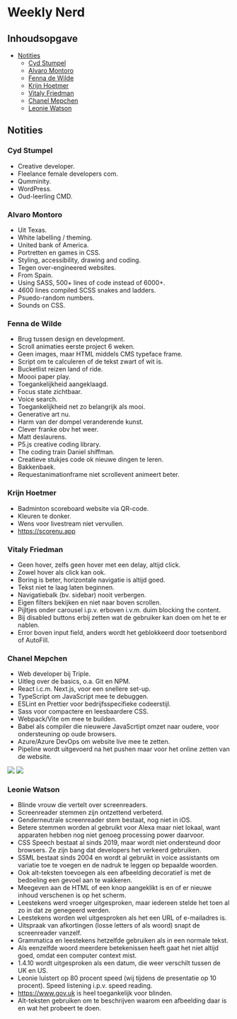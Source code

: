 # Weekly Nerd

## Inhoudsopgave
- [Notities](#notities)
  * [Cyd Stumpel](#cyd-stumpel)
  * [Alvaro Montoro](#alvaro-montoro)
  * [Fenna de Wilde](#fenna-de-wilde)
  * [Krijn Hoetmer](#krijn-hoetmer)
  * [Vitaly Friedman](#vitaly-friedman)
  * [Chanel Mepchen](#chanel-mepchen)
  * [Leonie Watson](#leonie-watson)

## Notities

### Cyd Stumpel
- Creative developer.
- Fleelance female developers com.
- Qumminity.
- WordPress.
- Oud-leerling CMD.

### Alvaro Montoro
- Uit Texas.
- White labelling / theming.
- United bank of America.
- Portretten en games in CSS.
- Styling, accessibility, drawing and coding.
- Tegen over-engineered websites.
- From Spain.
- Using SASS, 500+ lines of code instead of 6000+.
- 4600 lines compiled SCSS snakes and ladders.
- Psuedo-random numbers.
- Sounds on CSS.

### Fenna de Wilde
- Brug tussen design en development.
- Scroll animaties eerste project 6 weken.
- Geen images, maar HTML middels CMS typeface frame.
- Script om te calculeren of de tekst zwart of wit is.
- Bucketlist reizen land of ride.
- Moooi paper play.
- Toegankelijkheid aangeklaagd.
- Focus state zichtbaar.
- Voice search.
- Toegankelijkheid net zo belangrijk als mooi.
- Generative art nu.
- Harm van der dompel veranderende kunst.
- Clever franke obv het weer.
- Matt deslaurens.
- P5.js creative coding library.
- The coding train Daniel shiffman.
- Creatieve stukjes code ok nieuwe dingen te leren.
- Bakkenbaek.
- Requestanimationframe niet scrollevent animeert beter.

### Krijn Hoetmer
- Badminton scoreboard website via QR-code.
- Kleuren te donker.
- Wens voor livestream niet vervullen.
- https://scorenu.app

### Vitaly Friedman
- Geen hover, zelfs geen hover met een delay, altijd click.
- Zowel hover als click kan ook.
- Boring is beter, horizontale navigatie is altijd goed.
- Tekst niet te laag laten beginnen.
- Navigatiebalk (bv. sidebar) nooit verbergen.
- Eigen filters bekijken en niet naar boven scrollen.
- Pijltjes onder carousel i.p.v. erboven i.v.m. duim blocking the content.
- Bij disabled buttons erbij zetten wat de gebruiker kan doen om het te er nablen.
- Error boven input field, anders wordt het geblokkeerd door toetsenbord of AutoFill.

### Chanel Mepchen
- Web developer bij Triple.
- Uitleg over de basics, o.a. Git en NPM.
- React i.c.m. Next.js, voor een snellere set-up.
- TypeScript om JavaScript mee te debuggen.
- ESLint en Prettier voor bedrijfsspecifieke codeerstijl.
- Sass voor compactere en leesbaardere CSS.
- Webpack/Vite om mee te builden.
- Babel als compiler die nieuwere JavaScrtipt omzet naar oudere, voor ondersteuning op oude browsers.
- Azure/Azure DevOps om website live mee te zetten.
- Pipeline wordt uitgevoerd na het pushen maar voor het online zetten van de website.

![](https://user-images.githubusercontent.com/90243819/163561681-595cd212-b54b-44e6-bc97-83273ccc2282.jpeg)
![](https://user-images.githubusercontent.com/90243819/163561691-261e1d31-3059-4150-aff9-7409d85edb96.jpeg)

### Leonie Watson
- Blinde vrouw die vertelt over screenreaders.
- Screenreader stemmen zijn ontzettend verbeterd.
- Genderneutrale screenreader stem bestaat, nog niet in iOS.
- Betere stemmen worden al gebruikt voor Alexa maar niet lokaal, want apparaten hebben nog niet genoeg processing power daarvoor.
- CSS Speech bestaat al sinds 2019, maar wordt niet ondersteund door browsers. Ze zijn bang dat developers het verkeerd gebruiken.
- SSML bestaat sinds 2004 en wordt al gebruikt in voice assistants om variatie toe te voegen en de nadruk te leggen op bepaalde woorden.
- Ook alt-teksten toevoegen als een afbeelding decoratief is met de bedoeling een gevoel aan te wakkeren.
- Meegeven aan de HTML of een knop aangeklikt is en of er nieuwe inhoud verschenen is op het scherm.
- Leestekens werd vroeger uitgesproken, maar iedereen stelde het toen al zo in dat ze genegeerd werden.
- Leestekens worden wel uitgesproken als het een URL of e-mailadres is.
- Uitspraak van afkortingen (losse letters of als woord) snapt de screenreader vanzelf.
- Grammatica en leestekens hetzelfde gebruiken als in een normale tekst.
- Als eenzelfde woord meerdere betekenissen heeft gaat het niet altijd goed, omdat een computer context mist.
- 1.4.10 wordt uitgesproken als een datum, die weer verschilt tussen de UK en US.
- Leonie luistert op 80 procent speed (wij tijdens de presentatie op 10 procent). Speed listening i.p.v. speed reading.
- https://www.gov.uk is heel toegankelijk voor blinden.
- Alt-teksten gebruiken om te beschrijven waarom een afbeelding daar is en wat het probeert te doen.